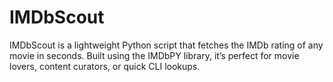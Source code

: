 # IMDbScout
IMDbScout is a lightweight Python script that fetches the IMDb rating of any movie in seconds. Built using the IMDbPY library, it’s perfect for movie lovers, content curators, or quick CLI lookups.
